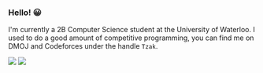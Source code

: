 ### Hello! 😀

I'm currently a 2B Computer Science student at the University of Waterloo. I used to do a good amount of competitive programming, you can find me on DMOJ and Codeforces under the handle `Tzak`.
  
<a href="https://dmoj.ca/user/kevinyang"><img src="http://onlogn.ca/badges/dmoj/kevinyang"></a>
<a href="https://codeforces.com/profile/kevinyang"><img src="http://onlogn.ca/badges/codeforces/kevinyang"></a>
